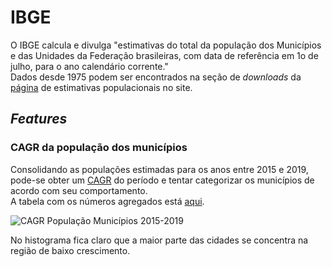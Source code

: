 # IBGE

O IBGE calcula e divulga "estimativas do total da população dos Municípios e das Unidades da Federação brasileiras, com data de referência em 1o de julho, para o ano calendário corrente."  
Dados desde 1975 podem ser encontrados na seção de *downloads* da [página](https://www.ibge.gov.br/estatisticas/sociais/populacao/9103-estimativas-de-populacao.html?=&t=o-que-e) de estimativas populacionais no site.

## *Features*

### CAGR da população dos municípios

Consolidando as populações estimadas para os anos entre 2015 e 2019, pode-se obter um [CAGR](https://en.wikipedia.org/wiki/Compound_annual_growth_rate) do período e tentar categorizar os municípios de acordo com seu comportamento.  
A tabela com os números agregados está [aqui](Brazil_Population_CAGR_2015-2019.csv).  

![CAGR População Municípios 2015-2019](CAGR_population.png)

No histograma fica claro que a maior parte das cidades se concentra na região de baixo crescimento.
